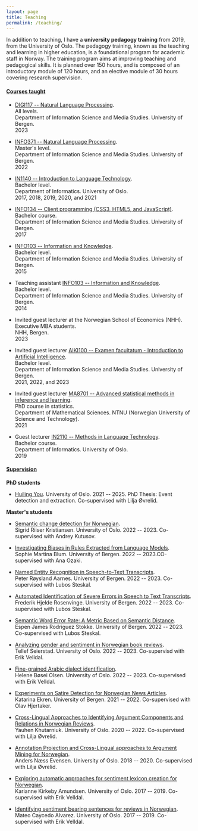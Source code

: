 ```yaml
---
layout: page
title: Teaching
permalink: /teaching/
---
```


In addition to teaching, I have a **university pedagogy training** from 2019, from the University of Oslo. The pedagogy training, known as the teaching and learning in higher education, is a foundational program for academic staff in Norway. The training program aims at improving teaching and pedagogical skills. It is planned over 150 hours, and is composed of an introductory module of 120 hours, and an elective module of 30 hours covering research supervision.

#### <u>Courses taught</u>


- [DIGI117 -- Natural Language Processing](https://www.uib.no/emne/DIGI117?sem=2023h).  
All levels.  
Department of Information Science and Media Studies. University of Bergen.  
2023

- [INFO371 -- Natural Language Processing](https://www.uib.no/emne/INFO371).  
Master's level.  
Department of Information Science and Media Studies. University of Bergen.  
2022

- [IN1140 -- Introduction to Language Technology](https://www.uio.no/studier/emner/matnat/ifi/IN1140/index-eng.html).  
Bachelor level.  
Department of Informatics. University of Oslo.  
2017, 2018, 2019, 2020, and 2021

- [INFO134 -- Client programming (CSS3, HTML5, and JavaScript)](https://kvalitetsbasen.app.uib.no/popup.php?struktur_id=42159&rtype=fs_desc&kode=INFO134&year=2018&sem=v&popup=0).  
Bachelor course.  
Department of Information Science and Media Studies. University of Bergen.  
2017

- [INFO103 -- Information and Knowledge](https://kvalitetsbasen.app.uib.no/popup.php?struktur_id=32415&rtype=fs_desc&kode=INFO103&year=2014&sem=h&popup=0).  
Bachelor level.  
Department of Information Science and Media Studies. University of Bergen.  
2015

- Teaching assistant [INFO103 -- Information and Knowledge](https://kvalitetsbasen.app.uib.no/popup.php?struktur_id=32415&rtype=fs_desc&kode=INFO103&year=2014&sem=h&popup=0).  
Bachelor level.  
Department of Information Science and Media Studies. University of Bergen.  
2014

- Invited guest lecturer at the Norwegian School of Economics (NHH).  
Executive MBA students.  
NHH, Bergen.  
2023

- Invited guest lecturer [AIKI100 -- Examen facultatum - Introduction to Artificial Intelligence](https://www.uib.no/emne/AIKI100).  
Bachelor level.  
Department of Information Science and Media Studies. University of Bergen.  
2021, 2022, and 2023 

- Invited guest lecturer [MA8701 -- Advanced statistical methods in inference and learning](https://wiki.math.ntnu.no/ma8701/2021v/start).  
PhD course in statistics.  
Department of Mathematical Sciences. NTNU (Norwegian University of Science and Technology).  
2021

- Guest lecturer [IN2110 -- Methods in Language Technology](https://www.uio.no/studier/emner/matnat/ifi/IN2110/).  
Bachelor course.  
Department of Informatics. University of Oslo.  
2019

#### <u>Supervision</u>

**PhD students**

- [Huiling You](https://www.mn.uio.no/ifi/english/people/aca/huiliny/index.html). University of Oslo. 2021 -- 2025. PhD Thesis: Event detection and extraction. Co-supervised with Lilja Øvrelid. 

**Master's students**

- [Semantic change detection for Norwegian]().  
Sigrid Riiser Kristiansen. University of Oslo. 2022 -- 2023. Co-supervised with Andrey Kutusov.

- [Investigating Biases in Rules Extracted from Language Models]().  
Sophie Martina Blum. University of Bergen. 2022 -- 2023.CO-supervised with Ana Ozaki.

- [Named Entity Recognition in Speech-to-Text Transcripts](https://bora.uib.no/bora-xmlui/bitstream/handle/11250/3072564/Named_Entity_Recognition_in_Speech_to_Text_Transcripts___Peter_R_Aarnes.pdf?sequence=1).  
Peter Røysland Aarnes. University of Bergen. 2022 -- 2023. Co-supervised with Lubos Steskal. 

- [Automated Identification of Severe Errors in Speech to Text Transcripts](https://bora.uib.no/bora-xmlui/bitstream/handle/11250/3072573/Masteroppgave_Frederik_Rosenvinge.pdf?sequence=1&isAllowed=y).  
Frederik Hjelde Rosenvinge. University of Bergen. 2022 -- 2023. Co-supervised with Lubos Steskal. 

- [Semantic Word Error Rate: A Metric Based on Semantic Distance](https://bora.uib.no/bora-xmlui/bitstream/handle/11250/3072557/EspenStokke_MasterThesis.pdf?sequence=1&isAllowed=y).  
Espen James Rodriguez Stokke. University of Bergen. 2022 -- 2023. Co-supervised with Lubos Steskal. 

- [Analyzing gender and sentiment in Norwegian book reviews]().  
Tellef Seierstad. University of Oslo. 2022 -- 2023. Co-supervisd with Erik Velldal. 

- [Fine-grained Arabic dialect identification]().  
Helene Bøsei Olsen. University of Oslo. 2022 -- 2023. Co-supervised with Erik Velldal. 

- [Experiments on Satire Detection for Norwegian News Articles](https://bora.uib.no/bora-xmlui/bitstream/handle/11250/3001940/Master_thesis_katarina_ekren.pdf?sequence=1&isAllowed=y).  
Katarina Ekren. University of Bergen. 2021 -- 2022. Co-supervised with Olav Hjertaker. 

- [Cross-Lingual Approaches to Identifying Argument Components and Relations in Norwegian Reviews](https://www.duo.uio.no/bitstream/handle/10852/94450/5/yauhenk_master_thesis.pdf).  
Yauhen Khutarniuk. University of Oslo. 2020 -- 2022. Co-supervised with Lilja Øvrelid. 

- [Annotation Projection and Cross-Lingual approaches to Argument Mining for Norwegian](https://www.duo.uio.no/bitstream/handle/10852/81513/8/AnnotationProjectionAndCrossLingualapproachestoArgumentMiningForNorwegian.pdf).  
Anders Næss Evensen. University of Oslo. 2018 -- 2020. Co-supervised with Lilja Øvrelid. 

- [Exploring automatic approaches for sentiment lexicon creation for Norwegian](https://www.duo.uio.no/bitstream/handle/10852/69040/thesis_karianne.pdf?sequence=5).  
Karianne Kirkeby Amundsen. University of Oslo. 2017 -- 2019. Co-supervised with Erik Velldal. 

- [Identifying sentiment bearing sentences for reviews in Norwegian](https://www.duo.uio.no/bitstream/handle/10852/69039/caycedo-thesis-2019.pdf?sequence=1&isAllowed=y).  
Mateo Caycedo Alvarez. University of Oslo. 2017 -- 2019. Co-supervised with Erik Velldal. 
